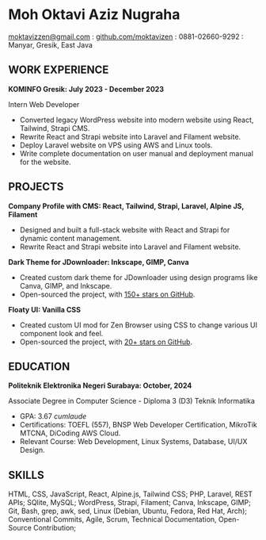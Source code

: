 # Moh Oktavi Aziz Nugraha

<moktavizzen@gmail.com> : [github.com/moktavizen](https://github.com/moktavizen) : 0881-02660-9292 : Manyar, Gresik, East Java

## WORK EXPERIENCE

**KOMINFO Gresik: July 2023 - December 2023**

Intern Web Developer

- Converted legacy WordPress website into modern website using React, Tailwind, Strapi CMS.
- Rewrite React and Strapi website into Laravel and Filament website.
- Deploy Laravel website on VPS using AWS and Linux tools.
- Write complete documentation on user manual and deployment manual for the website.

## PROJECTS

**Company Profile with CMS: React, Tailwind, Strapi, Laravel, Alpine JS, Filament**

- Designed and built a full-stack website with React and Strapi for dynamic content management.
- Rewrite React and Strapi website into Laravel and Filament website.

**Dark Theme for JDownloader: Inkscape, GIMP, Canva**

- Created custom dark theme for JDownloader using design programs like Canva, GIMP, and Inkscape.
- Open-sourced the project, with [150+ stars on GitHub](https://github.com/moktavizen/material-darker-jdownloader).

**Floaty UI: Vanilla CSS**

- Created custom UI mod for Zen Browser using CSS to change various UI component look and feel.
- Open-sourced the project, with [20+ stars on GitHub](https://github.com/moktavizen/floaty-ui).

## EDUCATION

**Politeknik Elektronika Negeri Surabaya: October, 2024**

Associate Degree in Computer Science - Diploma 3 (D3) Teknik Informatika

- GPA: 3.67 *cumlaude*
- Certifications: TOEFL (557), BNSP Web Developer Certification, MikroTik MTCNA, DiCoding AWS Cloud.
- Relevant Course: Web Development, Linux Systems, Database, UI/UX Design.

## SKILLS

HTML, CSS, JavaScript, React, Alpine.js, Tailwind CSS; PHP, Laravel, REST APIs; SQlite, MySQL; WordPress, Strapi, Filament; Canva, Inkscape, GIMP; Git, Bash, grep, awk, sed, Linux (Debian, Ubuntu, Fedora, Red Hat, Arch); Conventional Commits, Agile, Scrum, Technical Documentation, Open-Source Contribution;
